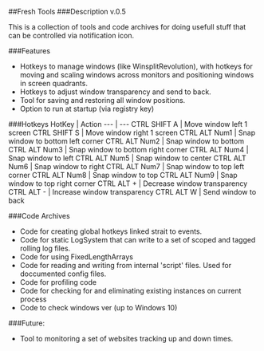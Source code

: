 ##Fresh Tools
###Description
v.0.5

This is a collection of tools and code archives for doing usefull stuff that can be controlled via notification icon. 

###Features
- Hotkeys to manage windows (like WinsplitRevolution), with hotkeys for moving and scaling windows across monitors and positioning windows in screen quadrants.
- Hotkeys to adjust window transparency and send to back.
- Tool for saving and restoring all window positions.
- Option to run at startup (via registry key)

###Hotkeys
HotKey | Action
--- | ---
CTRL SHIFT A | Move window left 1 screen
CTRL SHIFT S | Move window right 1 screen
CTRL ALT Num1 | Snap window to bottom left corner
CTRL ALT Num2 | Snap window to bottom
CTRL ALT Num3 | Snap window to bottom right corner
CTRL ALT Num4 | Snap window to left
CTRL ALT Num5 | Snap window to center
CTRL ALT Num6 | Snap window to right
CTRL ALT Num7 | Snap window to top left corner
CTRL ALT Num8 | Snap window to top
CTRL ALT Num9 | Snap window to top right corner
CTRL ALT + | Decrease window transparency
CTRL ALT - | Increase window transparency
CTRL ALT W | Send window to back

###Code Archives
- Code for creating global hotkeys linked strait to events.
- Code for static LogSystem that can write to a set of scoped and tagged rolling log files.
- Code for using FixedLengthArrays
- Code for reading and writing from internal 'script' files. Used for doccumented config files.
- Code for profiling code
- Code for checking for and eliminating existing instances on current process
- Code to check windows ver (up to Windows 10)

###Future:
- Tool to monitoring a set of websites tracking up and down times.
